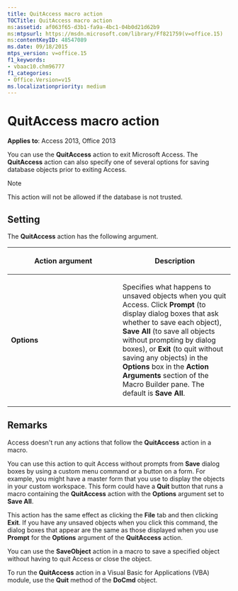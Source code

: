 ```yaml
---
title: QuitAccess macro action
TOCTitle: QuitAccess macro action
ms:assetid: af063f65-d3b1-fa9a-4bc1-04b0d21d62b9
ms:mtpsurl: https://msdn.microsoft.com/library/Ff821759(v=office.15)
ms:contentKeyID: 48547089
ms.date: 09/18/2015
mtps_version: v=office.15
f1_keywords:
- vbaac10.chm96777
f1_categories:
- Office.Version=v15
ms.localizationpriority: medium
---
```


# QuitAccess macro action

**Applies to**: Access 2013, Office 2013

You can use the **QuitAccess** action to exit Microsoft Access. The **QuitAccess** action can also specify one of several options for saving database objects prior to exiting Access.

> [!NOTE]
> This action will not be allowed if the database is not trusted. 

## Setting

The **QuitAccess** action has the following argument.

<table>
<colgroup>
<col style="width: 50%" />
<col style="width: 50%" />
</colgroup>
<thead>
<tr class="header">
<th><p>Action argument</p></th>
<th><p>Description</p></th>
</tr>
</thead>
<tbody>
<tr class="odd">
<td><p><strong>Options</strong></p></td>
<td><p>Specifies what happens to unsaved objects when you quit Access. Click <strong>Prompt</strong> (to display dialog boxes that ask whether to save each object), <strong>Save All</strong> (to save all objects without prompting by dialog boxes), or <strong>Exit</strong> (to quit without saving any objects) in the <strong>Options</strong> box in the <strong>Action Arguments</strong> section of the Macro Builder pane. The default is <strong>Save All</strong>.</p></td>
</tr>
</tbody>
</table>


## Remarks

Access doesn't run any actions that follow the **QuitAccess** action in a macro.

You can use this action to quit Access without prompts from **Save** dialog boxes by using a custom menu command or a button on a form. For example, you might have a master form that you use to display the objects in your custom workspace. This form could have a **Quit** button that runs a macro containing the **QuitAccess** action with the **Options** argument set to **Save All**.

This action has the same effect as clicking the **File** tab and then clicking **Exit**. If you have any unsaved objects when you click this command, the dialog boxes that appear are the same as those displayed when you use **Prompt** for the **Options** argument of the **QuitAccess** action.

You can use the **SaveObject** action in a macro to save a specified object without having to quit Access or close the object.

To run the **QuitAccess** action in a Visual Basic for Applications (VBA) module, use the **Quit** method of the **DoCmd** object.


